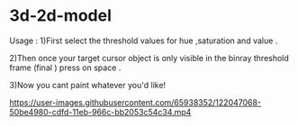 
# 3d-2d-model  
Usage : 
1)First select the threshold values for hue ,saturation and value .

2)Then once your target cursor object is only visible in the binray threshold frame (final ) press on space .

3)Now you cant paint whatever you'd like!

https://user-images.githubusercontent.com/65938352/122047068-50be4980-cdfd-11eb-966c-bb2053c54c34.mp4


